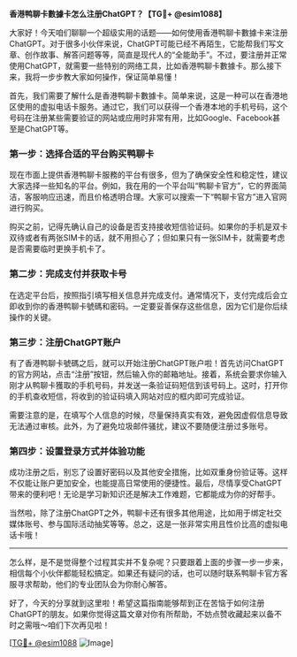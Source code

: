 **香港鸭聊卡數據卡怎么注册ChatGPT？【TG💪+ @esim1088】**

大家好！今天咱们聊聊一个超级实用的话题——如何使用香港鸭聊卡數據卡来注册ChatGPT。对于很多小伙伴来说，ChatGPT可能已经不再陌生，它能帮我们写文章、创作故事、解答问题等等，简直是现代人的“全能助手”。不过，要注册并正常使用ChatGPT，就需要一些特别的网络工具，比如香港鸭聊卡數據卡。那么接下来，我将一步步教大家如何操作，保证简单易懂！

首先，我们需要了解什么是香港鸭聊卡數據卡。简单来说，这是一种可以在香港地区使用的虚拟电话卡服务。通过它，我们可以获得一个香港本地的手机号码，这个号码在注册某些需要验证的网站或应用时非常有用，比如Google、Facebook甚至是ChatGPT等。

### **第一步：选择合适的平台购买鸭聊卡**
现在市面上提供香港鸭聊卡服務的平台有很多，但为了确保安全性和稳定性，建议大家选择一些知名的平台。例如，我在用的一个平台叫“鸭聊卡官方”，它的界面简洁，客服响应迅速，而且价格透明合理。大家可以搜索一下“鸭聊卡官方”进入官网进行购买。

购买之前，记得先确认自己的设备是否支持接收短信验证码。如果你的手机是双卡双待或者有两张SIM卡的话，就不用担心了；但如果只有一张SIM卡，就需要考虑是否需要临时更换手机卡了。

### **第二步：完成支付并获取卡号**
在选定平台后，按照指引填写相关信息并完成支付。通常情况下，支付完成后会立即收到你的香港鸭聊卡號碼和密码。一定要妥善保存这些信息，因为它们是你后续操作的关键。

### **第三步：注册ChatGPT账户**
有了香港鸭聊卡號碼之后，就可以开始注册ChatGPT账户啦！首先访问ChatGPT的官方网站，点击“注册”按钮，然后输入你的邮箱地址。接着，系统会要求你输入刚才从鸭聊卡獲取的手机号码，并发送一条验证码短信到该号码上。这时，打开你的手机查收短信，将收到的验证码填入网站对应的框内即可完成验证。

需要注意的是，在填写个人信息的时候，尽量保持真实有效，避免因虚假信息导致无法通过审核。此外，为了避免垃圾邮件骚扰，建议不要随便注册过多账号。

### **第四步：设置登录方式并体验功能**
成功注册之后，别忘了设置好密码以及其他安全措施，比如双重身份验证等。这样不仅能让账户更加安全，也能提高日常使用的便捷性。最后，尽情享受ChatGPT带来的便利吧！无论是学习新知识还是解决工作难题，它都能成为你的好帮手。

当然啦，除了注册ChatGPT之外，鸭聊卡还有很多其他用途，比如用于绑定社交媒体账号、参与国际活动抽奖等等。总之，这是一张非常实用且性价比高的虚拟电话卡哦！

---

怎么样，是不是觉得整个过程其实并不复杂呢？只要跟着上面的步骤一步一步来，相信每个小伙伴都能轻松搞定。如果还有疑问的话，也可以随时联系鸭聊卡官方客服寻求帮助，他们的专业团队会为你耐心解答。

好了，今天的分享就到这里啦！希望这篇指南能够帮到正在苦恼于如何注册ChatGPT的朋友。如果你觉得这篇文章对你有所帮助，不妨点赞收藏起来以备不时之需哦～咱们下次再见啦！

[[TG💪+ @esim1088](https://t.me/s/esim1088) ![Image](https://i.postimg.cc/4NQfJmqS/Snipaste-2025-05-13-00-14-12.png)]